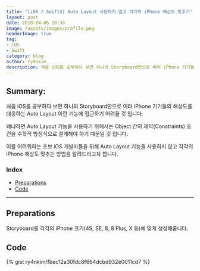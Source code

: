```yaml
---
title: "[iOS / Swift4] Auto Layout 사용하지 않고 각각의 iPhone 해상도 맞추기"
layout: post
date: 2018-04-06 10:30
image: /assets/images/profile.png
headerImage: true
tag:
- iOS
- Swift
category: blog
author: ry4nkim
description: 처음 iOS를 공부하다 보면 하나의 Storyboard만으로 여러 iPhone 기기들의 해상도를 대응하는 Auto Layout 이란 기능에 접근하기 어려울 것이다. 왜냐하면 Auto Layout 기능을 사용하기 위해서는 Object 간의 제약(Constraints) 조건을 수학적 방정식으로 설계해야 하기 때문일 것이다. 이를 어려워하는 초보 iOS 개발자들을 위해 Auto Layout 기능을 사용하지 않고 각각의 iPhone 해상도 맞추는 방법을 알려드리고자 한다.
---
```


## Summary:

처음 iOS를 공부하다 보면 하나의 Storyboard만으로 여러 iPhone 기기들의 해상도를 대응하는 Auto Layout 이란 기능에 접근하기 어려울 것 입니다.

왜냐하면 Auto Layout 기능을 사용하기 위해서는 Object 간의 제약(Constraints) 조건을 수학적 방정식으로 설계해야 하기 때문일 것 입니다.

이를 어려워하는 초보 iOS 개발자들을 위해 Auto Layout 기능을 사용하지 않고 각각의 iPhone 해상도 맞추는 방법을 알려드리고자 합니다.

### Index
- [Preparations](#preparations)
- [Code](#code)

---
## Preparations

Storyboard를 각각의 iPhone 크기(4S, SE, 8, 8 Plus, X 등)에 맞게 생성해줍니다.

## Code

{% gist ry4nkim/fbec12a30fdc8f664dcbd932e0011cd7 %}